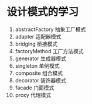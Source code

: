 # 设计模式的学习

1.  abstractFactory     抽象工厂模式
2.  adapter             适配器模式
3.  bridging            桥接模式
4.  factoryMethod       工厂方法模式
5.  generator           生成器模式
6.  singleton           单例模式
7.  composite           组合模式
8.  decorator           装饰器模式
9.  facade              门面模式
10. proxy               代理模式